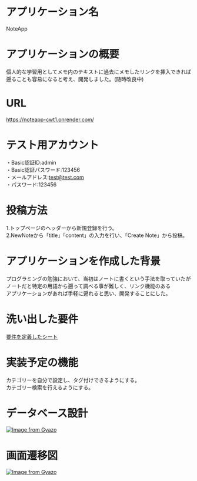 # アプリケーション名  
NoteApp  
  
# アプリケーションの概要  
個人的な学習用としてメモ内のテキストに過去にメモしたリンクを挿入できれば遡ることも容易になると考え、開発しました。(随時改良中)  

# URL  
https://noteapp-cwt1.onrender.com/  

# テスト用アカウント
・Basic認証ID:admin  
・Basic認証パスワード:123456  
・メールアドレス:test@test.com  
・パスワード:123456  

# 投稿方法  
1.トップページのヘッダーから新規登録を行う。  
2.NewNoteから「title」「content」の入力を行い、「Create Note」から投稿。  

# アプリケーションを作成した背景  
プログラミングの勉強において、当初はノートに書くという手法を取っていたが  
ノートだと特定の用語から遡って調べる事が難しく、リンク機能のある  
アプリケーションがあれば手軽に遡れると思い、開発することにした。  

# 洗い出した要件  
[要件を定義したシート](https://docs.google.com/spreadsheets/d/1_N5eJlva_yzNrW31xi83g0i3pMmlwbFAGDtB0uYQC_U/edit#gid=982722306)  

# 実装予定の機能  
カテゴリーを自分で設定し、タグ付けできるようにする。  
カテゴリー検索を行えるようにする。  

# データベース設計  
[![Image from Gyazo](https://i.gyazo.com/8bca3588d076fa7972eb312a1e90fae0.png)](https://gyazo.com/8bca3588d076fa7972eb312a1e90fae0) 

# 画面遷移図  
[![Image from Gyazo](https://i.gyazo.com/1650103162b67ca12a7dbec34e7ac4dd.png)](https://gyazo.com/1650103162b67ca12a7dbec34e7ac4dd) 

